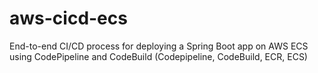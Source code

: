 # aws-cicd-ecs
End-to-end CI/CD process for deploying a Spring Boot app on AWS ECS using CodePipeline and CodeBuild (Codepipeline, CodeBuild, ECR, ECS)
